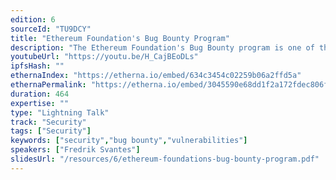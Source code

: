 ```yaml
---
edition: 6
sourceId: "TU9DCY"
title: "Ethereum Foundation's Bug Bounty Program"
description: "The Ethereum Foundation's Bug Bounty program is one of the longest running bounty programs for blockchains. This talk focus on its history, reported vulnerabilities, where it's heading and why having a bug bounty program is important."
youtubeUrl: "https://youtu.be/H_CajBEoDLs"
ipfsHash: ""
ethernaIndex: "https://etherna.io/embed/634c3454c02259b06a2ffd5a"
ethernaPermalink: "https://etherna.io/embed/3045590e68dd1f2a172fdec806fe602ddbf55bb79479663c052f98811f89816c"
duration: 464
expertise: ""
type: "Lightning Talk"
track: "Security"
tags: ["Security"]
keywords: ["security","bug bounty","vulnerabilities"]
speakers: ["Fredrik Svantes"]
slidesUrl: "/resources/6/ethereum-foundations-bug-bounty-program.pdf"
---
```

